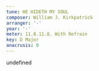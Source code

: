 ```yaml
---
tune: HE HIDETH MY SOUL
composer: William J. Kirkpatrick
arranger: '-'
year: '-'
meter: 11.8.11.8. With Refrain
key: D Major
anacrusis: 0
---
```

undefined